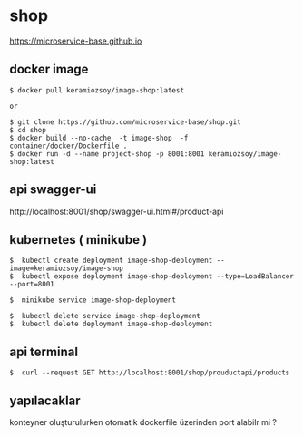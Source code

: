 # shop

https://microservice-base.github.io


## docker image
```
$ docker pull keramiozsoy/image-shop:latest

or 

$ git clone https://github.com/microservice-base/shop.git
$ cd shop 
$ docker build --no-cache  -t image-shop  -f container/docker/Dockerfile .
$ docker run -d --name project-shop -p 8001:8001 keramiozsoy/image-shop:latest

```

## api swagger-ui

http://localhost:8001/shop/swagger-ui.html#/product-api

## kubernetes ( minikube )
```
$  kubectl create deployment image-shop-deployment --image=keramiozsoy/image-shop
$  kubectl expose deployment image-shop-deployment --type=LoadBalancer --port=8001

$  minikube service image-shop-deployment

$  kubectl delete service image-shop-deployment
$  kubectl delete deployment image-shop-deployment

```

## api terminal
```
$  curl --request GET http://localhost:8001/shop/prouductapi/products
```

## yapılacaklar
konteyner oluşturulurken otomatik dockerfile üzerinden port alabilr mi ?
